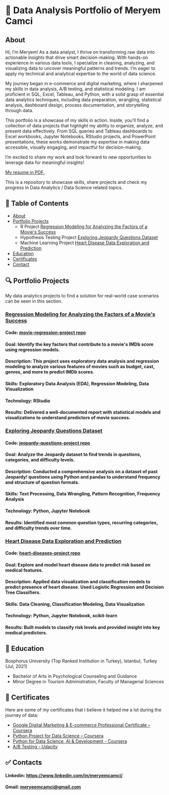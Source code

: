 # 🎯 Data Analysis Portfolio of Meryem Camci

## About
Hi, I’m Meryem! As a data analyst, I thrive on transforming raw data into actionable insights that drive smart decision-making. With hands-on experience in various data tools, I specialize in cleaning, analyzing, and visualizing data to uncover meaningful patterns and trends. I’m eager to apply my technical and analytical expertise to the world of data science.

My journey began in e-commerce and digital marketing, where I sharpened my skills in data analysis, A/B testing, and statistical modeling. I am proficient in SQL, Excel, Tableau, and Python, with a solid grasp of essential data analytics techniques, including data preparation, wrangling, statistical analysis, dashboard design, process documentation, and storytelling through data.

This portfolio is a showcase of my skills in action. Inside, you’ll find a collection of data projects that highlight my ability to organize, analyze, and present data effectively. From SQL queries and Tableau dashboards to Excel workbooks, Jupyter Notebooks, RStudio projects, and PowerPoint presentations, these works demonstrate my expertise in making data accessible, visually engaging, and impactful for decision-making.

I’m excited to share my work and look forward to new opportunities to leverage data for meaningful insights!

[My resume in PDF.](https://drive.google.com/file/d/1DJWrM6fu3jvUQA8kLjG5PldGlt0-NjaB/view?usp=sharing)

This is a repository to showcase skills, share projects and check my progress in Data Analytics / Data Science related topics.

## 📌 Table of Contents

* [About](#about)
* [Portfolio Projects](#🔍-portfolio-projects)
  * R Project
    [Regression Modeling for Analyzing the Factors of a Movie's Success](#regression-modeling-for-analyzing-the-factors-of-a-movies-success)
  * Hypothesis Testing Project
    [Exploring Jeopardy Questions Dataset](#exploring-jeopardy-questions-dataset)
  * Machine Learning Project
    [Heart Disease Data Exploration and Prediction](#heart-disease-data-exploration-and-prediction)
* [Education](#🧠-education)
* [Certificates](#📌-certificates)
* [Contact](#✅-contacts)

## 🔍 Portfolio Projects

My data analytics projects to find a solution for real-world case scenarios can be seen in this section. 

### [Regression Modeling for Analyzing the Factors of a Movie's Success](https://github.com/meryemcamci/movie-regression-project)
#### Code: [movie-regression-project repo](https://github.com/meryemcamci/movie-regression-project)
#### Goal: Identify the key factors that contribute to a movie's IMDb score using regression models.
#### Description: This project uses exploratory data analysis and regression modeling to analyze various features of movies such as budget, cast, genres, and more to predict IMDb scores.
#### Skills: Exploratory Data Analysis (EDA), Regression Modeling, Data Visualization 
#### Technology: RStudio 
#### Results: Delivered a well-documented report with statistical models and visualizations to understand predictors of movie success.

### [Exploring Jeopardy Questions Dataset](https://github.com/meryemcamci/jeopardy-questions-project)
#### Code: [jeopardy-questions-project repo](https://github.com/meryemcamci/jeopardy-questions-project)
#### Goal: Analyze the Jeopardy dataset to find trends in questions, categories, and difficulty levels.
#### Description: Conducted a comprehensive analysis on a dataset of past Jeopardy! questions using Python and pandas to understand frequency and structure of question formats.
#### Skills: Text Processing, Data Wrangling, Pattern Recognition, Frequency Analysis
#### Technology: Python, Jupyter Notebook
#### Results: Identified most common question types, recurring categories, and difficulty trends over time.

### [Heart Disease Data Exploration and Prediction](https://github.com/meryemcamci/heart-diseases-project)
#### Code: [heart-diseases-project repo](https://github.com/meryemcamci/heart-diseases-project)
#### Goal: Explore and model heart disease data to predict risk based on medical features.
#### Description: Applied data visualization and classification models to predict presence of heart disease. Used Logistic Regression and Decision Tree Classifiers.
#### Skills: Data Cleaning, Classification Modeling, Data Visualization
#### Technology: Python, Jupyter Notebook, scikit-learn
#### Results: Built models to classify risk levels and provided insight into key medical predictors.

## 🧠 Education

Bosphorus University (Top Ranked Institution in Turkey), Istanbul, Turkey  (Jul, 2021)                                           
 * Bachelor of Arts in Psychological Counseling and Guidance
 * Minor Degree in Tourism Administration, Faculty of Managerial Sciences

## 📌 Certificates

Here are some of my certificates that I believe it helped me a lot during the journey of data: 

* [Google Digital Marketing & E-commerce Professional Certificate – Coursera](https://coursera.org/share/29facdf340e872ce32c4ba1d69f3c448)
* [Python Project for Data Science – Coursera](https://coursera.org/share/e44ab96f41677bd0adce5fbee2bae8e4)
* [Python for Data Science, AI & Development - Coursera](https://coursera.org/share/65b7ed491f6b1c1b804dbbc4cbbbda7a)
* [A/B Testing - Udacity](https://www.udacity.com/enrollment/ud257)

## ✅ Contacts

#### Linkedin: https://www.linkedin.com/in/meryemcamci/ 
#### Gmail: meryeemcamci@gmail.com

